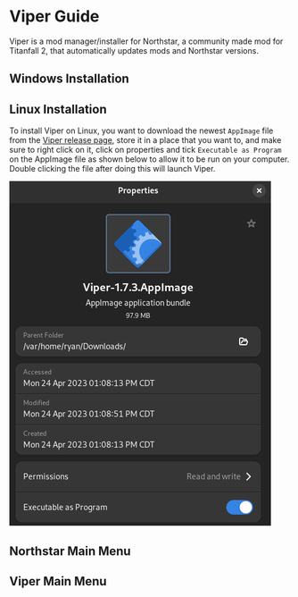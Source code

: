 # Viper Guide

Viper is a mod manager/installer for Northstar, a community made mod for Titanfall 2, that automatically updates mods and Northstar versions.

## Windows Installation

## Linux Installation

To install Viper on Linux, you want to download the newest `AppImage` file from the [Viper release page](https://github.com/0neGal/viper/releases), store it in a place that you want to, and make sure to right click on it, click on properties and tick `Executable as Program` on the AppImage file as shown below to allow it to be run on your computer. Double clicking the file after doing this will launch Viper.

![Make sure to tick this setting to be ON](../../images/viper-executable-as-program.png)

## Northstar Main Menu

## Viper Main Menu 
